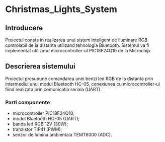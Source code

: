 # Christmas_Lights_System
## Introducere

Proiectul consta in realizarea unui sistem inteligent de iluminare RGB controlabil de la distanta utilizand tehnologia Bluetooth.
Sistemul va fi implementat utilizand microcontroller-ul PIC18F24Q10 de la Microchip. 
## Descrierea sistemului
Proiectul presupune comandarea unei benzi led RGB de la distanta prin intermediul unui modul Bluetooth HC-05, conexiunea cu microcontroller-ul fiind realizata prin comunicatia seriala (UART).
### Parti componente
- microcontroller PIC18F24Q10;
- modul Bluetooth HC-05 (UART);
- banda led RGB 12V (30W);
- tranzistor TIP41 (PWM);
- senzor de lumina ambientala TEMT6000 (ADC).